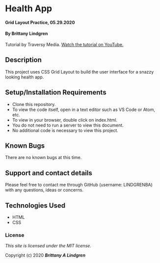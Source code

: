# Health App

#### Grid Layout Practice, 05.29.2020

#### By Brittany Lindgren
Tutorial by Traversy Media. 
[Watch the tutorial on YouTube.](https://youtu.be/-qOe8lBAChE)

## Description

This project uses CSS Grid Layout to build the user interface for a snazzy looking health app.

## Setup/Installation Requirements

* Clone this repository.
* To view the code itself, open in a text editor such as VS Code or Atom, etc.
* To view in your browser, double click on index.html.
* You do not need to run a server to view this document.
* No additional code is necessary to view this project.

## Known Bugs

There are no known bugs at this time. 

## Support and contact details

Please feel free to contact me through GitHub (username: LINDGRENBA) with any questions, ideas or concerns.

## Technologies Used

* HTML
* CSS

### License

*This site is licensed under the MIT license.*

Copyright (c) 2020 **_Brittany A Lindgren_**
